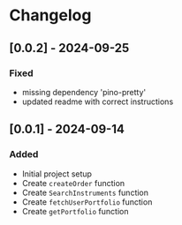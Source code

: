# Changelog

## [0.0.2] - 2024-09-25

### Fixed

- missing dependency 'pino-pretty'
- updated readme with correct instructions

## [0.0.1] - 2024-09-14

### Added

- Initial project setup
- Create `createOrder` function
- Create `SearchInstruments` function
- Create `fetchUserPortfolio` function
- Create `getPortfolio` function
